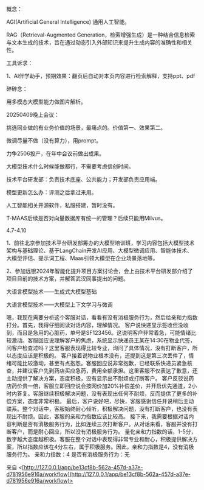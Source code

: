 概念：

AGI(Artificial General Intelligence) 通用人工智能。

RAG（Retrieval-Augmented Generation，检索增强生成）​​ 是一种结合信息检索与文本生成的技术，旨在通过动态引入外部知识来提升生成内容的准确性和相关性。

工具诉求：

1、AI伴学助手，预期效果：翻页后自动对本页内容进行检索解释，支持ppt、pdf

碎碎念：

用多模态大模型能力做图片解析。

20250409晚上会议：

挑选同业做的有业务价值的场景，最痛点的。价值第一、效果第二。

微调尽量不做（没有算力），用prompt。

力争2506投产，在年中会议前做出成果。

大模型技术什么时候能做都行，不需要考虑信创时间。

技术平台研发部：负责技术底座、公共能力；开发部负责应用端。

模型更新怎么办：评测之后拿过来用。

人工智能相关开源软件，私服搭建，暂时没有。

T-MAAS后续是否对向量数据库有统一的管理？后续只能用Milvus。

4.7-4.10

1、前往北京参加技术平台研发部筹办的大模型培训班，学习内容包括大模型技术架构与基础理论、基于LangChain开发AI应用、大模型微调应用、智能体技术、大模型评估、提示词工程、Maas引领大模型在企业场景落地等。

2、参加远银2024年智能化提升项目方案讨论会，会上由技术平台研发部介绍了项目目前的技术方案，并解答武汉同事提出的问题。

大语言模型技术——生成式大模型基础

大语言模型技术——大模型上下文学习与微调

<think> 嗯，我现在需要分析这个客服对话，看看有没有消极服务行为，然后给亲和力指数打分。首先，我得仔细阅读对话内容，理解情况。 客户说快递显示签收但没收到，而且是急用的心脏药，单号是SF123456。这说明客户非常着急，可能情绪比较激动。客服回应说理解客户的焦虑，系统显示快递员王某在14:30在物业代签，问客户检查过吗？这里客服表现得比较专业，询问了具体情况，没有打断客户，所以态度应该是积极的。 客户接着说物业根本没有，还提到这是第三次丢件了，情绪可能比较激动，甚至有点抱怨。客服回应说非常抱歉，已经联系快递员紧急核查，并建议客户先到药店买应急药，费用全额承担。这里客服不仅表达了歉意，还主动提供了解决方案，态度积极，没有显示出不耐烦或打断客户。 客户反驳说药店药价贵一倍，客服立即回应说会按网价加20%补偿差价，并开启优先通道，2小时内答复。客服继续积极解决问题，没有表现出任何不耐烦，反而提供了更多的补偿方案，态度非常积极。 最后，客户说好吧，尽快，客服感谢信任并说稍后主动联系。整个对话中，客服始终耐心倾听，积极解决问题，没有打断客户，也没有表现出不耐烦。因此，客服的亲和力指数应该比较高。 接下来，我需要根据对话内容判断是否有消极服务行为，比如连续三次打断客户。从对话来看，客服并没有打断客户，而是耐心回应，所以没有消极服务行为。 量化亲和力指数的话，1-5分，数字越大态度越积极。客服在整个对话中表现得非常专业和耐心，积极提供解决方案，所以指数应该在4分左右，属于积极服务。因此，亲和力指数是4，没有消极服务行为。 </think>亲和力指数：4 是否有消极服务行为：无

来自 <[http://127.0.0.1/app/be13cf8b-562a-457d-a37e-d781956e916a/workflow](http://127.0.0.1/app/be13cf8b-562a-457d-a37e-d781956e916a/workflow)>